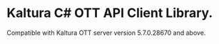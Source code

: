 # Kaltura C# OTT API Client Library.
Compatible with Kaltura OTT server version 5.7.0.28670 and above.
